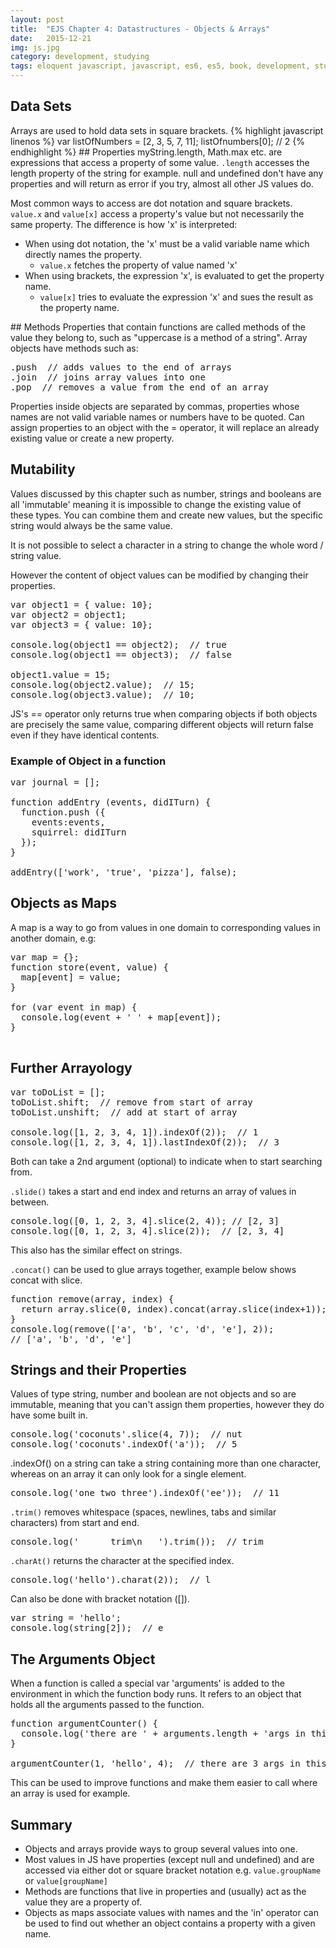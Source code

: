 ```yaml
---
layout: post
title:  "EJS Chapter 4: Datastructures - Objects & Arrays"
date:   2015-12-21
img: js.jpg
category: development, studying
tags: eloquent javascript, javascript, es6, es5, book, development, studying, developer, software, book notes
---
```


<h2>Data Sets</h2>
Arrays are used to hold data sets in square brackets.
{% highlight javascript linenos %}
var listOfNumbers = [2, 3, 5, 7, 11];
listOfnumbers[0]; // 2
{% endhighlight %}
## Properties
myString.length, Math.max etc. are expressions that access a property of some value. <code>.length</code> accesses the length property of the string for example.
null and undefined don't have any properties and will return as error if you try, almost all other JS values do.

Most common ways to access are dot notation and square brackets. <code>value.x</code> and <code>value[x]</code> access a property's value but not necessarily the same property. The difference is how 'x' is interpreted:
<ul>
	<li>When using dot notation, the 'x' must be a valid variable name which directly names the property.
<ul>
	<li><code>value.x</code> fetches the property of value named 'x'</li>
</ul>
</li>
	<li>When using brackets, the expression 'x', is evaluated to get the property name.
<ul>
	<li><code>value[x]</code> tries to evaluate the expression 'x' and sues the result as the property name.</li>
</ul>
</li>
</ul>
## Methods
Properties that contain functions are called methods of the value they belong to, such as "uppercase is a method of a string".
Array objects have methods such as:
<pre class="EnlighterJSRAW" data-enlighter-language="js">.push  // adds values to the end of arrays
.join  // joins array values into one
.pop  // removes a value from the end of an array
</pre>
Properties inside objects are separated by commas, properties whose names are not valid variable names or numbers have to be quoted.
Can assign properties to an object with the = operator, it will replace an already existing value or create a new property.

## Mutability
Values discussed by this chapter such as number, strings and booleans are all 'immutable' meaning it is impossible to change the existing value of these types.
You can combine them and create new values, but the specific string would always be the same value.

It is not possible to select a character in a string to change the whole word / string value.

However the content of object values can be modified by changing their properties.
<pre class="EnlighterJSRAW" data-enlighter-language="js">var object1 = { value: 10};
var object2 = object1;
var object3 = { value: 10};

console.log(object1 == object2);  // true
console.log(object1 == object3);  // false

object1.value = 15;
console.log(object2.value);  // 15;
console.log(object3.value);  // 10;
</pre>
JS's == operator only returns true when comparing objects if both objects are precisely the same value, comparing different objects will return false even if they have identical contents.

### Example of Object in a function
<pre class="EnlighterJSRAW" data-enlighter-language="js">var journal = [];

function addEntry (events, didITurn) {
  function.push ({
    events:events,
    squirrel: didITurn
  });
}

addEntry(['work', 'true', 'pizza'], false);
</pre>
## Objects as Maps
A map is a way to go from values in one domain to corresponding values in another domain, e.g:
<pre class="EnlighterJSRAW" data-enlighter-language="js">var map = {};
function store(event, value) {
  map[event] = value;
}

for (var event in map) {
  console.log(event + ' ' + map[event]);
}

</pre>
## Further Arrayology
<pre class="EnlighterJSRAW" data-enlighter-language="js">var toDoList = [];
toDoList.shift;  // remove from start of array
toDoList.unshift;  // add at start of array

console.log([1, 2, 3, 4, 1]).indexOf(2));  // 1
console.log([1, 2, 3, 4, 1]).lastIndexOf(2));  // 3
</pre>
Both can take a 2nd argument (optional) to indicate when to start searching from.

<code>.slide()</code> takes a start and end index and returns an array of values in between.
<pre class="EnlighterJSRAW" data-enlighter-language="js">console.log([0, 1, 2, 3, 4].slice(2, 4)); // [2, 3]
console.log([0, 1, 2, 3, 4].slice(2));  // [2, 3, 4]
</pre>
This also has the similar effect on strings.

<code>.concat()</code> can be used to glue arrays together, example below shows concat with slice.
<pre class="EnlighterJSRAW" data-enlighter-language="js">function remove(array, index) {
  return array.slice(0, index).concat(array.slice(index+1));
}
console.log(remove(['a', 'b', 'c', 'd', 'e'], 2));
// ['a', 'b', 'd', 'e']
</pre>
## Strings and their Properties
Values of type string, number and boolean are not objects and so are immutable, meaning that you can't assign them properties, however they do have some built in.
<pre class="EnlighterJSRAW" data-enlighter-language="js">console.log('coconuts'.slice(4, 7));  // nut
console.log('coconuts'.indexOf('a'));  // 5
</pre>
.indexOf() on a string can take a string containing more than one character, whereas on an array it can only look for a single element.
<pre class="EnlighterJSRAW" data-enlighter-language="js">console.log('one two three').indexOf('ee'));  // 11
</pre>
<code>.trim()</code> removes whitespace (spaces, newlines, tabs and similar characters) from start and end.
<pre class="EnlighterJSRAW" data-enlighter-language="js">console.log('      trim\n   ').trim());  // trim
</pre>
<code>.charAt()</code> returns the character at the specified index.
<pre class="EnlighterJSRAW" data-enlighter-language="js">console.log('hello').charat(2));  // l
</pre>
Can also be done with bracket notation ([]).
<pre class="EnlighterJSRAW" data-enlighter-language="js">var string = 'hello';
console.log(string[2]);  // e
</pre>
## The Arguments Object
When a function is called a special var 'arguments' is added to the environment in which the function body runs. It refers to an object that holds all the arguments passed to the function.
<pre class="EnlighterJSRAW" data-enlighter-language="js">function argumentCounter() {
  console.log('there are ' + arguments.length + 'args in this function call');
}

argumentCounter(1, 'hello', 4);  // there are 3 args in this function call
</pre>
This can be used to improve functions and make them easier to call where an array is used for example.
<h2>Summary</h2>
<ul>
	<li>Objects and arrays provide ways to group several values into one.</li>
	<li>Most values in JS have properties (except null and undefined) and are accessed via either dot or square bracket notation e.g. <code>value.groupName</code> or <code>value[groupName]</code></li>
	<li>Methods are functions that live in properties and (usually) act as the value they are a property of.</li>
	<li>Objects as maps associate values with names and the 'in' operator can be used to find out whether an object contains a property with a given name.</li>
</ul>